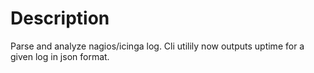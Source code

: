 # Description

Parse and analyze nagios/icinga log.
Cli utilily now outputs uptime for a given log in json format.
